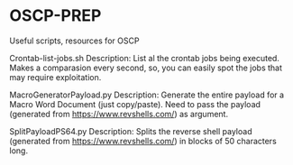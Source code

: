 # OSCP-PREP
Useful scripts, resources for OSCP

Crontab-list-jobs.sh
Description: List al the crontab jobs being executed. Makes a comparasion every second, so, you can easily spot the jobs that may require exploitation. 


MacroGeneratorPayload.py
Description: Generate the entire payload for a Macro Word Document (just copy/paste).
Need to pass the payload (generated from https://www.revshells.com/) as argument. 



SplitPayloadPS64.py 
Description: Splits the reverse shell payload (generated from https://www.revshells.com/) in blocks of 50 characters long.
